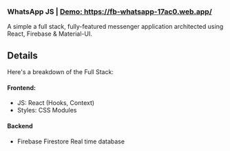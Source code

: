 ### WhatsApp JS | <a href="https://fb-whatsapp-17ac0.web.app/" target="_blank">Demo: https://fb-whatsapp-17ac0.web.app/</a>

A simple a full stack, fully-featured messenger application architected using React, Firebase & Material-UI.

## Details

Here's a breakdown of the Full Stack:

#### Frontend: 
- JS: React (Hooks, Context)
- Styles: CSS Modules

#### Backend
-  Firebase Firestore Real time database
